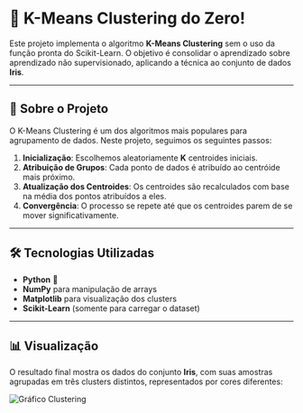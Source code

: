 # 🌟 K-Means Clustering do Zero!  

Este projeto implementa o algoritmo **K-Means Clustering** sem o uso da função pronta do Scikit-Learn. O objetivo é consolidar o aprendizado sobre aprendizado não supervisionado, aplicando a técnica ao conjunto de dados **Iris**.  

---

## 📌 Sobre o Projeto  

O K-Means Clustering é um dos algoritmos mais populares para agrupamento de dados. Neste projeto, seguimos os seguintes passos:  

1. **Inicialização**: Escolhemos aleatoriamente **K** centroides iniciais.  
2. **Atribuição de Grupos**: Cada ponto de dados é atribuído ao centróide mais próximo.  
3. **Atualização dos Centroides**: Os centroides são recalculados com base na média dos pontos atribuídos a eles.  
4. **Convergência**: O processo se repete até que os centroides parem de se mover significativamente.  

---

## 🛠 Tecnologias Utilizadas  

- **Python** 🐍  
- **NumPy** para manipulação de arrays  
- **Matplotlib** para visualização dos clusters  
- **Scikit-Learn** (somente para carregar o dataset)  

---

## 📊 Visualização  

O resultado final mostra os dados do conjunto **Iris**, com suas amostras agrupadas em três clusters distintos, representados por cores diferentes:  

![Gráfico Clustering](https://github.com/user-attachments/assets/69407dab-8dcf-4374-920e-ec039cdef2d3)
